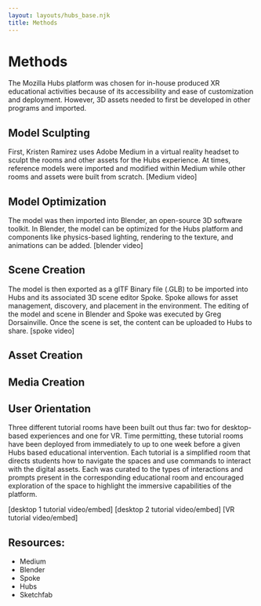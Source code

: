 ```yaml
---
layout: layouts/hubs_base.njk
title: Methods
---
```


# Methods

The Mozilla Hubs platform was chosen for in-house produced XR educational activities because of its accessibility and ease of customization and deployment. However, 3D assets needed to first be developed in other programs and imported.

## Model Sculpting
First, Kristen Ramirez uses Adobe Medium in a virtual reality headset to sculpt the rooms and other assets for the Hubs experience. At times, reference models were imported and modified within Medium while other rooms and assets were built from scratch. 
[Medium video]

## Model Optimization
The model was then imported into Blender, an open-source 3D software toolkit. In Blender, the model can be optimized for the Hubs platform and components like physics-based lighting, rendering to the texture, and animations can be added. 
[blender video]

## Scene Creation 
The model is then exported as a glTF Binary file (.GLB) to be imported into Hubs and its associated 3D scene editor Spoke. Spoke allows for asset management, discovery, and placement in the environment. The editing of the model and scene in Blender and Spoke was executed by Greg Dorsainville. Once the scene is set, the content can be uploaded to Hubs to share. 
[spoke video]

## Asset Creation


## Media Creation



## User Orientation
Three different tutorial rooms have been built out thus far: two for desktop-based experiences and one for VR. Time permitting, these tutorial rooms have been deployed from immediately to up to one week before a given Hubs based educational intervention. Each tutorial is a simplified room that directs students how to navigate the spaces and use commands to interact with the digital assets. Each was curated to the types of interactions and prompts present in the corresponding educational room and encouraged exploration of the space to highlight the immersive capabilities of the platform. 

[desktop 1 tutorial video/embed]
[desktop 2 tutorial video/embed]
[VR tutorial video/embed]

## Resources:
- Medium
- Blender
- Spoke
- Hubs
- Sketchfab





